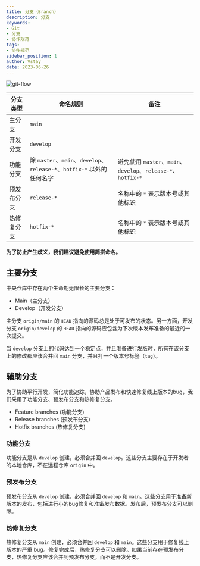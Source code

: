 ```yaml
---
title: 分支（Branch）
description: 分支
keywords:
- Git
- 分支
- 协作规范
tags:
- 协作规范
sidebar_position: 1
author: Vstay
date: 2023-06-26
---
```



![git-flow](https://static.7wate.com/img/2022/10/09/a24754d19f904.png)

| 分支类型   | 命名规则                                                     | 备注                                                         |
| ---------- | ------------------------------------------------------------ | ------------------------------------------------------------ |
| 主分支     | `main`                                                       |                                                              |
| 开发分支   | `develop`                                                    |                                                              |
| 功能分支   | 除 `master`、`main`、`develop`、`release-*`、`hotfix-*` 以外的任何名字 | 避免使用 `master`、`main`、`develop`、`release-*`、`hotfix-*` |
| 预发布分支 | `release-*`                                                  | 名称中的 `*` 表示版本号或其他标识                            |
| 热修复分支 | `hotfix-*`                                                   | 名称中的 `*` 表示版本号或其他标识                            |

**为了防止产生歧义，我们建议避免使用简拼命名。**

## 主要分支

中央仓库中存在两个生命期无限长的主要分支：

- Main（主分支）
- Develop（开发分支）

主分支 `origin/main` 的 `HEAD` 指向的源码总是处于可发布的状态。另一方面，开发分支 `origin/develop` 的 `HEAD` 指向的源码应包含为下次版本发布准备的最近的一次提交。

当 `develop` 分支上的代码达到一个稳定点，并且准备进行发版时，所有在该分支上的修改都应该合并回 `main` 分支，并且打一个版本号标签（`tag`）。

## 辅助分支

为了协助平行开发，简化功能追踪，协助产品发布和快速修复线上版本的bug，我们采用了功能分支、预发布分支和热修复分支。

- Feature branches (功能分支)
- Release branches (预发布分支)
- Hotfix branches (热修复分支)

### 功能分支

功能分支是从 `develop` 创建，必须合并回 `develop`。这些分支主要存在于开发者的本地仓库，不在远程仓库 `origin` 中。

### 预发布分支

预发布分支从 `develop` 创建，必须合并回 `develop` 和 `main`。这些分支用于准备新版本的发布，包括进行小的bug修复和准备发布数据。发布后，预发布分支可以删除。

### 热修复分支

热修复分支从 `main` 创建，必须合并回 `develop` 和 `main`。这些分支用于修复线上版本的严重 bug。修复完成后，热修复分支可以删除。如果当前存在预发布分支，热修复分支应该合并到预发布分支，而不是开发分支。
